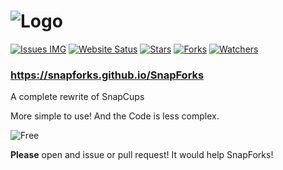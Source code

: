 # ![Logo](https://SnapForks.github.io/SnapForks/SnapForks%20Banner.png)
[![Issues IMG](https://img.shields.io/github/issues/SnapForks/SnapForks)](https://github.com/SnapForks/SnapForks/issues) [![Website Satus](https://img.shields.io/website?down_color=red&down_message=Offline&label=Webiste&up_color=blue&up_message=Online&url=https%3A%2F%2Fsnapforks.github.io%2FSnapForks%2F)](https://github.com/SnapForks/SnapForks/deployments) [![Stars](https://img.shields.io/github/stars/SnapForks/SnapForks?color=purple&label=Stars)](https://github.com/SnapForks/SnapForks/stargazers) [![Forks](https://img.shields.io/github/forks/SnapForks/SnapForks?color=Red&label=Forks)](https://github.com/Daniel4-Scratch/SnapForks/network/members) [![Watchers](https://img.shields.io/github/watchers/Daniel4-Scratch/SnapForks?color=darklime&label=Watchers)](https://github.com/SnapForks/SnapForks/watchers)

### https://snapforks.github.io/SnapForks

A complete rewrite of SnapCups

More simple to use! And the Code is less complex.

![Free](https://img.shields.io/badge/Free%3F-Yep!-green)

**Please** open and issue or pull request! It would help SnapForks!
